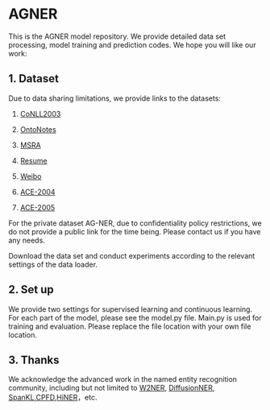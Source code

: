 # AGNER

This is the AGNER model repository. We provide detailed data set processing, model training and prediction codes. We hope you will like our work:


## 1. Dataset

Due to data sharing limitations, we provide links to the datasets:

1. [CoNLL2003](https://www.clips.uantwerpen.be/conll2003/ner/)

2. [OntoNotes](https://catalog.ldc.upenn.edu/LDC2011T03)

3. [MSRA](https://github.com/InsaneLife/ChineseNLPCorpus/tree/master/NER/MSRA)

4. [Resume](https://github.com/GuocaiL/nlp_corpus/tree/main/open_ner_data/ResumeNER)

5. [Weibo](https://github.com/hltcoe/golden-horse)
   
6. [ACE-2004](https://catalog.ldc.upenn.edu/LDC2005T09)
   
7. [ACE-2005](https://catalog.ldc.upenn.edu/LDC2006T06)

For the private dataset AG-NER, due to confidentiality policy restrictions, we do not provide a public link for the time being. Please contact us if you have any needs.

Download the data set and conduct experiments according to the relevant settings of the data loader.

## 2. Set up

We provide two settings for supervised learning and continuous learning. For each part of the model, please see the model.py file. Main.py is used for training and evaluation. Please replace the file location with your own file location.

## 3. Thanks

We acknowledge the advanced work in the named entity recognition community, including but not limited to [W2NER](https://github.com/ljynlp/W2NER), [DiffusionNER](https://github.com/tricktreat/DiffusionNER), [SpanKL](https://github.com/Qznan/SpanKL),[CPFD](https://github.com/BladeDancer957/CPFD),[HiNER](https://github.com/HSXkeeny/HiNER)，etc.
